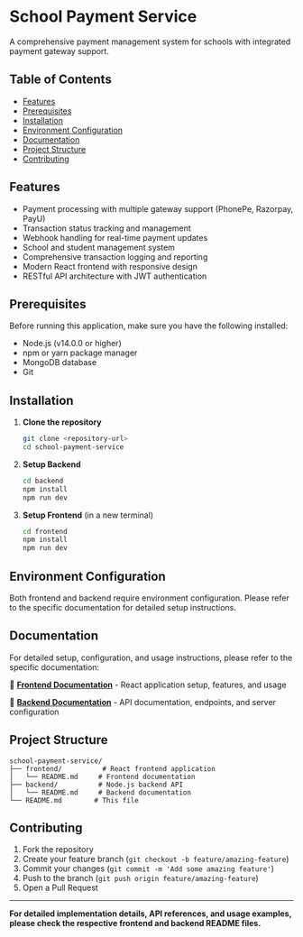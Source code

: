 # School Payment Service

A comprehensive payment management system for schools with integrated payment gateway support.

## Table of Contents
- [Features](#features)
- [Prerequisites](#prerequisites)
- [Installation](#installation)
- [Environment Configuration](#environment-configuration)
- [Documentation](#documentation)
- [Project Structure](#project-structure)
- [Contributing](#contributing)

## Features

- Payment processing with multiple gateway support (PhonePe, Razorpay, PayU)
- Transaction status tracking and management
- Webhook handling for real-time payment updates
- School and student management system
- Comprehensive transaction logging and reporting
- Modern React frontend with responsive design
- RESTful API architecture with JWT authentication

## Prerequisites

Before running this application, make sure you have the following installed:

- Node.js (v14.0.0 or higher)
- npm or yarn package manager
- MongoDB database
- Git

## Installation

1. **Clone the repository**
   ```bash
   git clone <repository-url>
   cd school-payment-service
   ```

2. **Setup Backend**
   ```bash
   cd backend
   npm install
   npm run dev
   ```

3. **Setup Frontend** (in a new terminal)
   ```bash
   cd frontend
   npm install
   npm run dev
   ```

## Environment Configuration

Both frontend and backend require environment configuration. Please refer to the specific documentation for detailed setup instructions.

## Documentation

For detailed setup, configuration, and usage instructions, please refer to the specific documentation:

📁 **[Frontend Documentation](frontend/README.md)** - React application setup, features, and usage

📁 **[Backend Documentation](backend/README.md)** - API documentation, endpoints, and server configuration

## Project Structure

```
school-payment-service/
├── frontend/          # React frontend application
│   └── README.md     # Frontend documentation
├── backend/          # Node.js backend API
│   └── README.md     # Backend documentation
└── README.md        # This file
```

## Contributing

1. Fork the repository
2. Create your feature branch (`git checkout -b feature/amazing-feature`)
3. Commit your changes (`git commit -m 'Add some amazing feature'`)
4. Push to the branch (`git push origin feature/amazing-feature`)
5. Open a Pull Request

---

**For detailed implementation details, API references, and usage examples, please check the respective frontend and backend README files.**